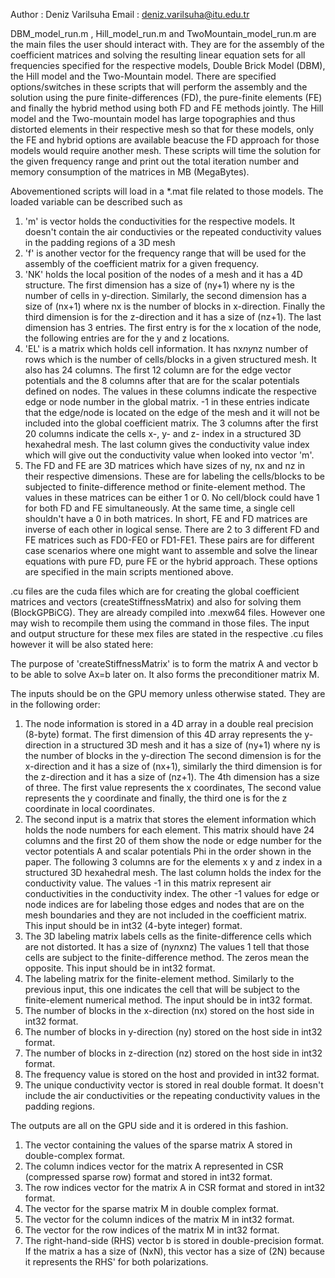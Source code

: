 Author : Deniz Varilsuha
Email : deniz.varilsuha@itu.edu.tr

DBM_model_run.m , Hill_model_run.m and TwoMountain_model_run.m are the main files the user should interact with. They are for the assembly of the coefficient matrices and solving the resulting linear equation sets for all frequencies specified for the respective models, Double Brick Model (DBM), the Hill model and the Two-Mountain model. There are specified options/switches in these scripts that will perform the assembly and the solution using the pure finite-differences (FD), the pure-finite elements (FE) and finally the hybrid method using both FD and FE methods jointly. The Hill model and the Two-mountain model has large topographies and thus distorted elements in their respective mesh so that for these models, only the FE and hybrid options are available beacuse the FD approach for those models would require another mesh. These scripts will time the solution for the given frequency range and print out the total iteration number and memory consumption of the matrices in MB (MegaBytes).

Abovementioned scripts will load in a *.mat file related to those models. The loaded variable can be described such as
1. 'm' is vector holds the conductivities for the respective models. It doesn't contain the air conductivies or the repeated conductivity values in the padding regions of a 3D mesh
2. 'f' is another vector for the frequency range that will be used for the assembly of the coefficient matrix for a given frequency.
3.  'NK' holds the local position of the nodes of a mesh and it has a 4D structure. The first dimension has a size of (ny+1) where ny is the number of cells in y-direction. Similarly, the second dimension has a size of (nx+1) where nx is the number of blocks in x-direction. Finally the third dimension is for the z-direction and it has a size of (nz+1). The last dimension has 3 entries. The first entry is for the x location of the node, the following entries are for the y and z locations.
4.  'EL' is a matrix which holds cell information. It has nx*ny*nz number of rows which is the number of cells/blocks in a given structured mesh. It also has 24 columns. The first 12 column are for the edge vector potentials and the 8 columns after that are for the scalar potentials defined on nodes. The values in these columns indicate the respective edge or node number in the global matrix. -1 in these entries indicate that the edge/node is located on the edge of the mesh and it will not be included into the global coefficient matrix. The 3 columns after the first 20 columns indicate the cells x-, y- and z- index in a structured 3D hexahedral mesh. The last column gives the conductivity value index which will give out the conductivity value when looked into vector 'm'.
5.  The FD and FE are 3D matrices which have sizes of ny, nx and nz in their respective dimensions. These are for labeling the cells/blocks to be subjected to finite-difference method or finite-element method. The values in these matrices can be either 1 or 0. No cell/block could have 1 for both FD and FE simultaneously. At the same time, a single cell shouldn't have a 0 in both matrices. In short, FE and FD matrices are inverse of each other in logical sense. There are 2 to 3 different FD and FE matrices such as FD0-FE0 or FD1-FE1. These pairs are for different case scenarios where one might want to assemble and solve the linear equations with pure FD, pure FE or the hybrid approach. These options are specified in the main scripts mentioned above.

.cu files are the cuda files which are for creating the global coefficient matrices and vectors (createStiffnessMatrix) and also for solving them (BlockGPBiCG). They are already compiled into .mexw64 files. However one may wish to recompile them using the command in those files. The input and output structure for these mex files are stated in the respective .cu files however it will be also stated here:

The purpose of 'createStiffnessMatrix' is to form the matrix A and vector b to be able to solve Ax=b later on. It also forms the preconditioner matrix M.  

The inputs should be on the GPU memory unless otherwise stated. They are in the following order:
1. The node information is stored in a 4D array in a double real precision (8-byte) format. The first dimension of this 4D array represents the y-direction in a structured 3D mesh and it has a size of (ny+1) where ny is the number of blocks in the y-direction
The second dimension is for the x-direction and it has a size of (nx+1), similarly the third dimension is for the z-direction and it has a size of (nz+1). The 4th dimension has a size of three. The first value represents the x coordinates, 
The second value represents the y coordinate and finally, the third one is for the z coordinate in local coordinates. 
2. The second input is a matrix that stores the element information which holds the node numbers for each element. This matrix should have 24 columns and the first 20 of them show the node or edge number for the vector potentials A and scalar potentials Phi in the order shown in the paper.
The following 3 columns are for the elements x y and z index in a structured 3D hexahedral mesh. The last column holds the index for the conductivity value. The values -1 in this matrix represent air conductivities in the conductivity index. 
The other -1 values for edge or node indices are for labeling those edges and nodes that are on the mesh boundaries and they are not included in the coefficient matrix. This input should be in int32 (4-byte integer) format.
3. The 3D labeling matrix labels cells as the finite-difference cells which are not distorted. It has a size of (ny*nx*nz) The values 1 tell that those cells are subject to the finite-difference method. The zeros mean the opposite. This input should be in int32 format.
4. The labeling matrix for the finite-element method. Similarly to the previous input, this one indicates the cell that will be subject to the finite-element numerical method. The input should be in int32 format.
5. The number of blocks in the x-direction (nx) stored on the host side in int32 format.
6. The number of blocks in y-direction (ny) stored on the host side in int32 format.
7. The number of blocks in z-direction (nz) stored on the host side in int32 format.
8. The frequency value is stored on the host and provided in int32 format.
9. The unique conductivity vector is stored in real double format. It doesn't include the air conductivities or the repeating conductivity values in the padding regions.

The outputs are all on the GPU side and it is ordered in this fashion.
1. The vector containing the values of the sparse matrix A stored in double-complex format.
2. The column indices vector for the matrix A represented in CSR (compressed sparse row) format and stored in int32 format.
3. The row indices vector for the matrix A in CSR format and stored in int32 format.
4. The vector for the sparse matrix M in double complex format.
5. The vector for the column indices of the matrix M in int32 format.
6. The vector for the row indices of the matrix M in int32 format.
7. The right-hand-side (RHS) vector b is stored in double-precision format. If the matrix a has a size of (NxN), this vector has a size of (2N) because it represents the RHS' for both polarizations.  

        
